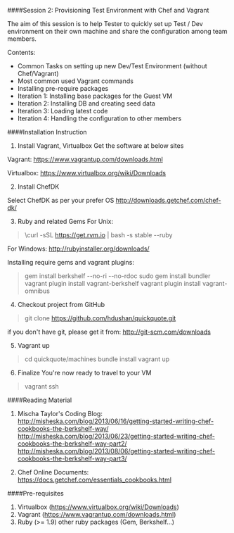 ####Session 2: Provisioning Test Environment with Chef and Vagrant

The aim of this session is to help Tester to quickly set up Test / Dev environment on their own machine and share the configuration among team members.

Contents:
- Common Tasks on setting up new Dev/Test Environment (without Chef/Vagrant)
- Most common used Vagrant commands
- Installing pre-require packages
- Iteration 1: Installing base packages for the Guest VM
- Iteration 2: Installing DB and creating seed data
- Iteration 3: Loading latest code
- Iteration 4: Handling the configuration to other members

####Installation Instruction
1. Install Vagrant, Virtualbox
Get the software at below sites

Vagrant:
https://www.vagrantup.com/downloads.html

Virtualbox:
https://www.virtualbox.org/wiki/Downloads

2. Install ChefDK

Select ChefDK as per your prefer OS
http://downloads.getchef.com/chef-dk/

3. Ruby and related Gems
For Unix:

> \curl -sSL https://get.rvm.io | bash -s stable --ruby

For Windows:
http://rubyinstaller.org/downloads/

Installing require gems and vagrant plugins:
> gem install berkshelf --no-ri --no-rdoc
> sudo gem install bundler
> vagrant plugin install vagrant-berkshelf
> vagrant plugin install vagrant-omnibus

4. Checkout project from GitHub

> git clone https://github.com/hdushan/quickquote.git

if you don't have git, please get it from: http://git-scm.com/downloads

5. Vagrant up

> cd quickquote/machines
> bundle install
> vagrant up

6. Finalize
You're now ready to travel to your VM

> vagrant ssh

####Reading Material
1. Mischa Taylor's Coding Blog:
http://misheska.com/blog/2013/06/16/getting-started-writing-chef-cookbooks-the-berkshelf-way/
http://misheska.com/blog/2013/06/23/getting-started-writing-chef-cookbooks-the-berkshelf-way-part2/
http://misheska.com/blog/2013/08/06/getting-started-writing-chef-cookbooks-the-berkshelf-way-part3/

2. Chef Online Documents:
https://docs.getchef.com/essentials_cookbooks.html

####Pre-requisites

1. Virtualbox (https://www.virtualbox.org/wiki/Downloads)
2. Vagrant (https://www.vagrantup.com/downloads.html)
3. Ruby (>= 1.9) other ruby packages (Gem, Berkshelf...)
